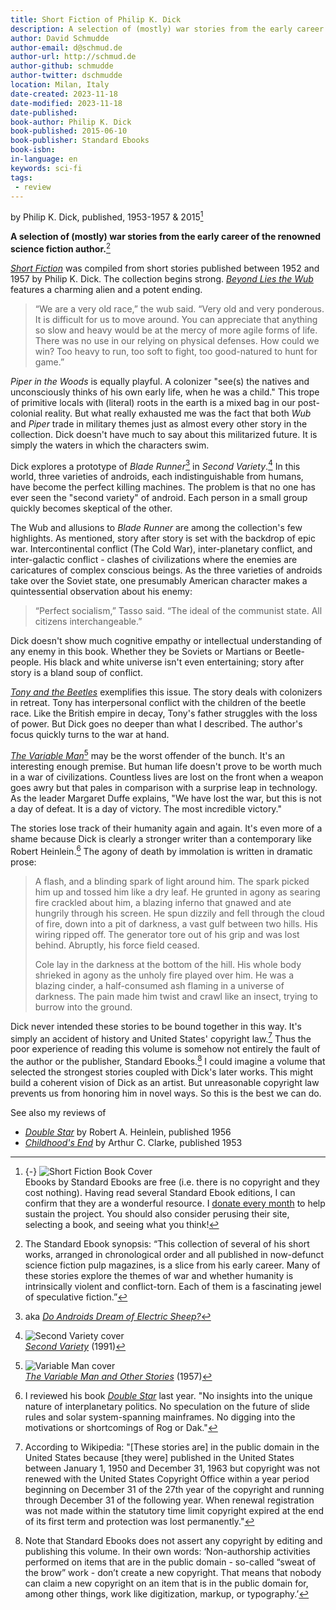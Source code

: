 ```yaml
---
title: Short Fiction of Philip K. Dick
description: A selection of (mostly) war stories from the early career of the renowned science fiction author.
author: David Schmudde
author-email: d@schmud.de
author-url: http://schmud.de
author-github: schmudde
author-twitter: dschmudde
location: Milan, Italy
date-created: 2023-11-18
date-modified: 2023-11-18
date-published:
book-author: Philip K. Dick
book-published: 2015-06-10
book-publisher: Standard Ebooks
book-isbn:
in-language: en
keywords: sci-fi
tags:
 - review
---
```


by Philip K. Dick, published, 1953-1957 &amp; 2015[^cover]

[^cover]: {-} ![*Short Fiction* Book Cover](/img/book-covers/short-fiction-dick.avif) <br /> Ebooks by Standard Ebooks are free (i.e. there is no copyright and they cost nothing). Having read several Standard Ebook editions, I can confirm that they are a wonderful resource. I [donate every month](https://standardebooks.org/donate) to help sustain the project. You should also consider perusing their site, selecting a book, and seeing what you think!

**A selection of (mostly) war stories from the early career of the renowned science fiction author.**[^description]

[^description]: The Standard Ebook synopsis: &ldquo;This collection of several of his short works, arranged in chronological order and all published in now-defunct science fiction pulp magazines, is a slice from his early career. Many of these stories explore the themes of war and whether humanity is intrinsically violent and conflict-torn. Each of them is a fascinating jewel of speculative fiction.&rdquo;

*[Short Fiction](https://standardebooks.org/ebooks/philip-k-dick/short-fiction)* was compiled from short stories published between 1952 and 1957 by Philip K. Dick. The collection begins strong. *[Beyond Lies the Wub](https://www.isfdb.org/cgi-bin/title.cgi?41613)* features a charming alien and a potent ending.

> “We are a very old race,” the wub said. “Very old and very ponderous. It is difficult for us to move around. You can appreciate that anything so slow and heavy would be at the mercy of more agile forms of life. There was no use in our relying on physical defenses. How could we win? Too heavy to run, too soft to fight, too good-natured to hunt for game.”

*Piper in the Woods* is equally playful. A colonizer "see(s) the natives and unconsciously thinks of his own early life, when he was a child." This trope of primitive locals with (literal) roots in the earth is a mixed bag in our post-colonial reality. But what really exhausted me was the fact that both *Wub* and *Piper* trade in military themes just as almost every other story in the collection. Dick doesn't have much to say about this militarized future. It is simply the waters in which the characters swim.

Dick explores a prototype of *Blade Runner*[^blade-runner] in *Second Variety*.[^second-variety.jpg] In this world, three varieties of androids, each indistinguishable from humans, have become the perfect killing machines. The problem is that no one has ever seen the "second variety" of android. Each person in a small group quickly becomes skeptical of the other.

[^blade-runner]: aka *[Do Androids Dream of Electric Sheep?](https://en.wikipedia.org/wiki/Do_Androids_Dream_of_Electric_Sheep%3F)*

[^second-variety.jpg]: ![*Second Variety* cover](/img/book-covers/second-variety.jpg) <br /> *[Second Variety](https://www.isfdb.org/cgi-bin/pl.cgi?359086)* (1991)

The Wub and allusions to *Blade Runner* are among the collection's few highlights. As mentioned, story after story is set with the backdrop of epic war. Intercontinental conflict (The Cold War), inter-planetary conflict, and inter-galactic conflict - clashes of civilizations where the enemies are caricatures of complex conscious beings. As the three varieties of androids take over the Soviet state, one presumably American character makes a quintessential observation about his enemy:

> “Perfect socialism,” Tasso said. “The ideal of the communist state. All citizens interchangeable.”

Dick doesn't show much cognitive empathy or intellectual understanding of any enemy in this book. Whether they be Soviets or Martians or Beetle-people. His black and white universe isn't even entertaining; story after story is a bland soup of conflict.

*[Tony and the Beetles](https://www.isfdb.org/cgi-bin/title.cgi?58255)* exemplifies this issue. The story deals with colonizers in retreat. Tony has interpersonal conflict with the children of the beetle race. Like the British empire in decay, Tony's father struggles with the loss of power. But Dick goes no deeper than what I described. The author's focus quickly turns to the war at hand.

*[The Variable Man](https://www.isfdb.org/cgi-bin/title.cgi?58261)*[^variable-man.jpg] may be the worst offender of the bunch. It's an interesting enough premise. But human life doesn't prove to be worth much in a war of civilizations. Countless lives are lost on the front when a weapon goes awry but that pales in comparison with a surprise leap in technology. As the leader Margaret Duffe explains, "We have lost the war, but this is not a day of defeat. It is a day of victory. The most incredible victory."

[^variable-man.jpg]: ![*Variable Man* cover](/img/book-covers/variable-man.jpg) <br /> *[The Variable Man and Other Stories](https://www.isfdb.org/cgi-bin/pl.cgi?49319)* (1957)

The stories lose track of their humanity again and again. It's even more of a shame because Dick is clearly a stronger writer than a contemporary like Robert Heinlein.[^heinlein] The agony of death by immolation is written in dramatic prose:

[^heinlein]: I reviewed his book *[Double Star](double-star.html)* last year. "No insights into the unique nature of interplanetary politics. No speculation on the future of slide rules and solar system-spanning mainframes. No digging into the motivations or shortcomings of Rog or Dak."

> A flash, and a blinding spark of light around him.  The spark picked him up and tossed him like a dry leaf. He grunted in agony as searing fire crackled about him, a blazing inferno that gnawed and ate hungrily through his screen. He spun dizzily and fell through the cloud of fire, down into a pit of darkness, a vast gulf between two hills. His wiring ripped off. The generator tore out of his grip and was lost behind. Abruptly, his force field ceased.
>
> Cole lay in the darkness at the bottom of the hill. His whole body shrieked in agony as the unholy fire played over him. He was a blazing cinder, a half-consumed ash flaming in a universe of darkness. The pain made him twist and crawl like an insect, trying to burrow into the ground.

Dick never intended these stories to be bound together in this way. It's simply an accident of history and United States' copyright law.[^copyright] Thus the poor experience of reading this volume is somehow not entirely the fault of the author or the publisher, Standard Ebooks.[^standard-ebooks] I could imagine a volume that selected the strongest stories coupled with Dick's later works. This might build a coherent vision of Dick as an artist. But unreasonable copyright law prevents us from honoring him in novel ways. So this is the best we can do.

[^copyright]: According to Wikipedia: "[These stories are] in the public domain in the United States because [they were] published in the United States between January 1, 1950 and December 31, 1963 but copyright was not renewed with the United States Copyright Office within a year period beginning on December 31 of the 27th year of the copyright and running through December 31 of the following year. When renewal registration was not made within the statutory time limit copyright expired at the end of its first term and protection was lost permanently."

[^standard-ebooks]: Note that Standard Ebooks does not assert any copyright by editing and publishing this volume. In their own words: &lsquo;Non-authorship activities performed on items that are in the public domain - so-called “sweat of the brow” work - don’t create a new copyright. That means that nobody can claim a new copyright on an item that is in the public domain for, among other things, work like digitization, markup, or typography.&rsquo;

See also my reviews of

- *[Double Star](double-star.html)* by Robert A. Heinlein, published 1956
- *[Childhood's End](childhoods-end.html)* by Arthur C. Clarke, published 1953
